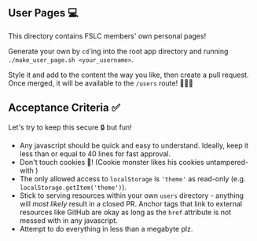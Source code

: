## User Pages 💻

This directory contains FSLC members' own personal pages!

Generate your own by `cd`'ing into the root app directory and running `./make_user_page.sh <your_username>`.

Style it and add to the content the way you like, then create a pull request. Once merged, it will be available to the `/users` route! 🚀🚀🚀

## Acceptance Criteria ✅
Let's try to keep this secure 🔒 but fun!

* Any javascript should be quick and easy to understand. Ideally, keep it less than or equal to 40 lines for fast approval.
* Don't touch cookies 🍪! (Cookie monster likes his cookies untampered-with )
* The only allowed access to `localStorage` is `'theme'` as read-only (e.g. `localStorage.getItem('theme')`).
* Stick to serving resources within your own `users` directory - anything will *most likely* result in a closed PR. Anchor tags that link to external resources like GitHub are okay as long as the `href` attribute is not messed with in any javascript.
* Attempt to do everything in less than a megabyte plz.
